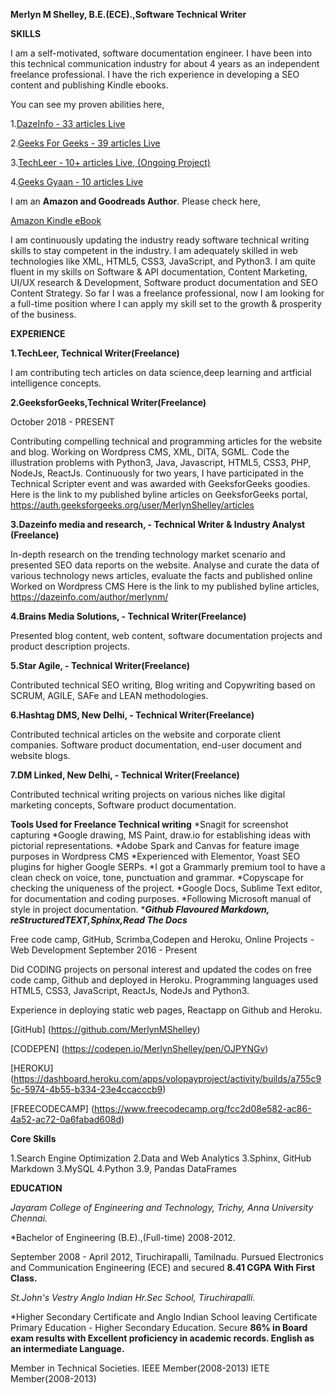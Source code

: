 **Merlyn M Shelley, B.E.(ECE).,Software Technical Writer**

**SKILLS** 

I am a self-motivated, software documentation engineer. I have been into this technical communication industry for about 4 years as an independent freelance professional. I have the rich experience in developing a SEO content and publishing Kindle ebooks.

You can see my proven abilities here,

1.[DazeInfo - 33 articles Live](https://dazeinfo.com/author/merlynm/#) 

2.[Geeks For Geeks - 39 articles Live](https://auth.geeksforgeeks.org/user/MerlynShelley/articles)

3.[TechLeer - 10+ articles Live, (Ongoing Project)](https://www.techleer.com/users/Merlyn_Shelley/) 

4.[Geeks Gyaan - 10 articles Live](https://www.geeksgyaan.com/author/merlyn)

I am an **Amazon and Goodreads Author**. Please check here,

[Amazon Kindle eBook](www.amazon.com/author/merlynshelley)

I am continuously updating the industry ready software technical writing skills to stay competent in the industry. I am adequately skilled in web technologies like XML, HTML5, CSS3, JavaScript, and Python3. I am quite fluent in my skills on Software & API documentation, Content Marketing, UI/UX research & Development, Software product documentation and SEO Content Strategy. So far I was a freelance professional, now I am looking for a full-time position where I can apply my skill set to the growth & prosperity of the business.

**EXPERIENCE**

**1.TechLeer, Technical Writer(Freelance)**

I am contributing tech articles on data science,deep learning and artficial intelligence concepts.

**2.GeeksforGeeks,Technical Writer(Freelance)**

October 2018 - PRESENT

Contributing compelling technical and programming articles for the website and blog. Working on Wordpress CMS, XML, DITA, SGML. Code the illustration problems with Python3, Java, Javascript, HTML5, CSS3, PHP, NodeJs, ReactJs. Continuously for two years, I have participated in the Technical Scripter event and was awarded with GeeksforGeeks goodies. Here is the link to my published byline articles on GeeksforGeeks portal, https://auth.geeksforgeeks.org/user/MerlynShelley/articles

**3.Dazeinfo media and research, - Technical Writer & Industry Analyst (Freelance)**

In-depth research on the trending technology market scenario and presented SEO data reports on the website. Analyse and curate the data of various technology news articles, evaluate the facts and published online Worked on Wordpress CMS Here is the link to my published byline articles, https://dazeinfo.com/author/merlynm/

**4.Brains Media Solutions,  - Technical Writer(Freelance)**

Presented blog content, web content, software documentation projects and product description projects.

**5.Star Agile, - Technical Writer(Freelance)**

Contributed technical SEO writing, Blog writing and Copywriting based on SCRUM, AGILE, SAFe and LEAN methodologies.

**6.Hashtag DMS, New Delhi, - Technical Writer(Freelance)**

Contributed technical articles on the website and corporate client companies. Software product documentation, end-user document and website blogs.

**7.DM Linked, New Delhi, - Technical Writer(Freelance)**

Contributed technical writing projects on various niches like digital marketing concepts, Software product documentation.

**Tools Used for Freelance Technical writing** 
*Snagit for screenshot capturing 
*Google drawing, MS Paint, draw.io for establishing ideas with pictorial representations. 
*Adobe Spark and Canvas for feature image purposes in Wordpress CMS 
*Experienced with Elementor, Yoast SEO plugins for higher Google SERPs. 
*I got a Grammarly premium tool to have a clean check on voice, tone, punctuation and grammar. 
*Copyscape for checking the uniqueness of the project. 
*Google Docs, Sublime Text editor, for documentation and coding purposes. 
*Following Microsoft manual of style in project documentation. 
*_**Github Flavoured Markdown, reStructuredTEXT,Sphinx,Read The Docs**_

Free code camp, GitHub, Scrimba,Codepen and Heroku, Online Projects - Web Development September 2016 - Present

Did CODING projects on personal interest and updated the codes on free code camp, Github and deployed in Heroku. Programming languages used HTML5, CSS3, JavaScript, ReactJs, NodeJs and Python3.

Experience in deploying static web pages, Reactapp on Github and Heroku.

[GitHub] (https://github.com/MerlynMShelley)

[CODEPEN] (https://codepen.io/MerlynShelley/pen/OJPYNGv)

[HEROKU] (https://dashboard.heroku.com/apps/volopayproject/activity/builds/a755c95c-5974-4b55-b334-23e4ccacccb9)

[FREECODECAMP] (https://www.freecodecamp.org/fcc2d08e582-ac86-4a52-ac72-0a6fabad608d)

**Core Skills**

1.Search Engine Optimization 
2.Data and Web Analytics
3.Sphinx, GitHub Markdown 
3.MySQL 
4.Python 3.9, Pandas DataFrames

**EDUCATION**

*Jayaram College of Engineering and Technology, Trichy, Anna University Chennai.* 
 
*Bachelor of Engineering (B.E).,(Full-time) 2008-2012. 

September 2008 - April 2012, Tiruchirapalli, Tamilnadu. Pursued Electronics and Communication Engineering (ECE) and secured **8.41 CGPA With First Class.**

*St.John's Vestry Anglo Indian Hr.Sec School, Tiruchirapalli.*

*Higher Secondary Certificate and Anglo Indian School leaving Certificate Primary Education - Higher Secondary Education. Secure **86% in Board exam results with Excellent proficiency in academic records. English as an intermediate Language.**

Member in Technical Societies. IEEE Member(2008-2013) IETE Member(2008-2013)
